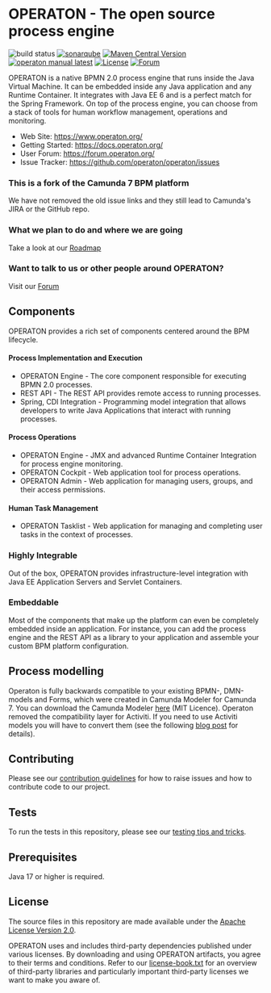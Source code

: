 # OPERATON - The open source process engine

![build status](https://github.com/operaton/operaton/actions/workflows/build.yml/badge.svg?branch=main)
[![sonarqube](https://img.shields.io/sonar/tests/operaton_operaton?server=https%3A%2F%2Fsonarcloud.io&logo=sonarcloud)](https://sonarcloud.io/project/overview?id=operaton_operaton)
[![Maven Central Version](https://img.shields.io/maven-central/v/org.operaton.bpm/operaton-bom-root?color=blue&logo=apachemaven)](https://central.sonatype.com/search?q=org.operaton)
[![operaton manual latest](https://img.shields.io/badge/manual-latest-brown.svg)](https://docs.operaton.org/) [![License](https://img.shields.io/github/license/operaton/operaton?color=blue&logo=apache)](https://github.com/operaton/operaton/blob/main/LICENSE) [![Forum](https://img.shields.io/badge/forum-operaton-green)](https://forum.operaton.org/)

OPERATON is a native BPMN 2.0 process engine that runs inside the Java Virtual Machine. It can be embedded inside any Java application and any Runtime Container. It integrates with Java EE 6 and is a perfect match for the Spring Framework. On top of the process engine, you can choose from a stack of tools for human workflow management, operations and monitoring.

- Web Site: https://www.operaton.org/
- Getting Started: https://docs.operaton.org/
- User Forum: https://forum.operaton.org/
- Issue Tracker: https://github.com/operaton/operaton/issues

### This is a fork of the Camunda 7 BPM platform

We have not removed the old issue links and they still lead to Camunda's JIRA or the GitHub repo.

### What we plan to do and where we are going
Take a look at our [Roadmap](https://www.operaton.org/en/#roadmap)

### Want to talk to us or other people around OPERATON?
Visit our [Forum](https://forum.operaton.org)

## Components

OPERATON provides a rich set of components centered around the BPM lifecycle.

#### Process Implementation and Execution

- OPERATON Engine - The core component responsible for executing BPMN 2.0 processes.
- REST API - The REST API provides remote access to running processes.
- Spring, CDI Integration - Programming model integration that allows developers to write Java Applications that interact with running processes.

#### Process Operations

- OPERATON Engine - JMX and advanced Runtime Container Integration for process engine monitoring.
- OPERATON Cockpit - Web application tool for process operations.
- OPERATON Admin - Web application for managing users, groups, and their access permissions.

#### Human Task Management

- OPERATON Tasklist - Web application for managing and completing user tasks in the context of processes.

### Highly Integrable

Out of the box, OPERATON provides infrastructure-level integration with Java EE Application Servers and Servlet Containers.

### Embeddable

Most of the components that make up the platform can even be completely embedded inside an application. For instance, you can add the process engine and the REST API as a library to your application and assemble your custom BPM platform configuration.

## Process modelling

Operaton is fully backwards compatible to your existing BPMN-, DMN-models and Forms, which were created in Camunda Modeler for Camunda 7. You can download the Camunda Modeler [here](https://camunda.com/download/modeler/) (MIT Licence). 
Operaton removed the compatibility layer for Activiti. If you need to use Activiti models you will have to convert them (see the following [blog post](https://camunda.com/blog/2016/10/migrate-from-activiti-to-camunda/) for details).

## Contributing

Please see our [contribution guidelines](CONTRIBUTING.md) for how to raise issues and how to contribute code to our project.

## Tests

To run the tests in this repository, please see our [testing tips and tricks](TESTING.md).

## Prerequisites

Java 17 or higher is required.

## License

The source files in this repository are made available under the [Apache License Version 2.0](./LICENSE).

OPERATON uses and includes third-party dependencies published under various licenses. By downloading and using OPERATON artifacts, you agree to their terms and conditions. Refer to our [license-book.txt](./distro/license-book/src/main/resources/license-book.txt) for an overview of third-party libraries and particularly important third-party licenses we want to make you aware of.
